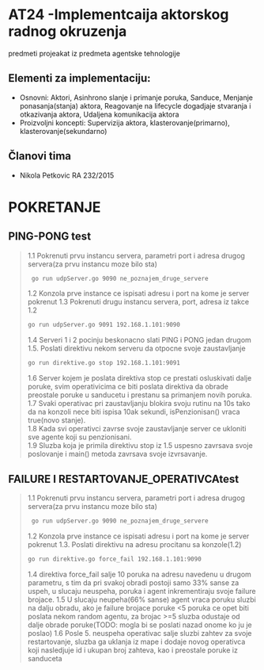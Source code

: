 # AT24 -Implementcaija aktorskog radnog okruzenja
predmeti projeakat iz predmeta agentske tehnologije


## Elementi za implementaciju:
 - Osnovni: Aktori, Asinhrono slanje i primanje poruka, Sanduce, Menjanje ponasanja(stanja) aktora, Reagovanje na lifecycle dogadjaje stvaranja i otkazivanja aktora, Udaljena komunikacija aktora
 - Proizvoljni koncepti: Supervizija aktora, klasterovanje(primarno), klasterovanje(sekundarno)

## Članovi tima
  - Nikola Petkovic RA 232/2015



# POKRETANJE
##  PING-PONG test
>1.1 Pokrenuti prvu instancu servera, parametri port i adresa drugog servera(za prvu instancu moze bilo sta)
>```sh
>  go run udpServer.go 9090 ne_poznajem_druge_servere
>```
>1.2 Konzola prve instance ce ispisati adresu i port na kome je server pokrenut
>1.3 Pokrenuti drugu instancu servera, port, adresa iz takce 1.2
>```sh
> go run udpServer.go 9091 192.168.1.101:9090
>```
>1.4 Serveri 1 i 2 pocinju beskonacno slati PING i PONG jedan drugom\
>1.5. Poslati direktivu nekom serveru da otpocne svoje zaustavljanje
>```sh
>go run direktive.go stop 192.168.1.101:9091
>```
>1.6 Server kojem je poslata direktiva stop ce prestati osluskivati dalje poruke, svim operativicima ce biti poslata direktiva da obrade preostale poruke u sanducetu i prestanu sa primanjem novih poruka.\
>1.7 Svaki operativac pri zaustavljanju blokira svoju rutinu na 10s tako da na konzoli nece biti ispisa 10ak sekundi, isPenzionisan() vraca true(novo stanje).\
>1.8 Kada svi operativci zavrse svoje zaustavljanje server ce ukloniti sve agente koji su penzionisani.\
>1.9 Sluzba koja je primila direktivu stop iz 1.5 uspesno zavrsava svoje poslovanje i main() metoda zavrsava svoje izvrsavanje.

##  FAILURE I RESTARTOVANJE_OPERATIVCAtest
>1.1 Pokrenuti prvu instancu servera, parametri port i adresa drugog servera(za prvu instancu moze bilo sta)
>```sh
>  go run udpServer.go 9090 ne_poznajem_druge_servere
>```
>1.2 Konzola prve instance ce ispisati adresu i port na kome je server pokrenut
>1.3. Poslati direktivu na adresu procitanu sa konzole(1.2)
>```sh
>go run direktive.go force_fail 192.168.1.101:9090
>```
>1.4 direktiva force_fail salje 10 poruka na adresu navedenu u drugom parametru, s tim da pri svakoj obradi postoji samo 33% sanse za uspeh, u slucaju neuspeha, poruka i agent inkrementiraju svoje failure brojace.
>1.5 U slucaju neupeha(66% sanse) agent vraca poruku sluzbi na dalju obradu, ako je failure brojace poruke <5 poruka ce opet biti poslata nekom random agentu, za brojac >=5 sluzba odustaje od dalje obrade poruke(TODO: mogla bi se poslati nazad onome ko ju je poslao)
>1.6 Posle 5. neuspeha operativac salje sluzbi zahtev za svoje restartovanje, sluzba ga uklanja iz mape i dodaje novog operativca koji nasledjuje id i ukupan broj zahteva, kao i preostale poruke iz sanduceta


